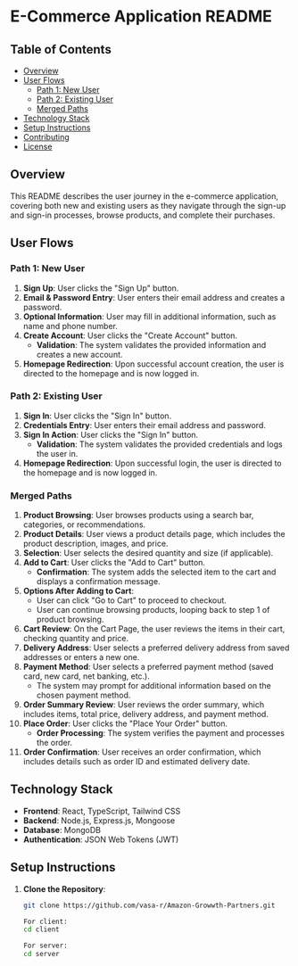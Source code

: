 # E-Commerce Application README

## Table of Contents
- [Overview](#overview)
- [User Flows](#user-flows)
  - [Path 1: New User](#path-1-new-user)
  - [Path 2: Existing User](#path-2-existing-user)
  - [Merged Paths](#merged-paths)
- [Technology Stack](#technology-stack)
- [Setup Instructions](#setup-instructions)
- [Contributing](#contributing)
- [License](#license)

## Overview
This README describes the user journey in the e-commerce application, covering both new and existing users as they navigate through the sign-up and sign-in processes, browse products, and complete their purchases.

## User Flows

### Path 1: New User
1. **Sign Up**: User clicks the "Sign Up" button.
2. **Email & Password Entry**: User enters their email address and creates a password.
3. **Optional Information**: User may fill in additional information, such as name and phone number.
4. **Create Account**: User clicks the "Create Account" button.
   - **Validation**: The system validates the provided information and creates a new account.
5. **Homepage Redirection**: Upon successful account creation, the user is directed to the homepage and is now logged in.

### Path 2: Existing User
1. **Sign In**: User clicks the "Sign In" button.
2. **Credentials Entry**: User enters their email address and password.
3. **Sign In Action**: User clicks the "Sign In" button.
   - **Validation**: The system validates the provided credentials and logs the user in.
4. **Homepage Redirection**: Upon successful login, the user is directed to the homepage and is now logged in.

### Merged Paths
1. **Product Browsing**: User browses products using a search bar, categories, or recommendations.
2. **Product Details**: User views a product details page, which includes the product description, images, and price.
3. **Selection**: User selects the desired quantity and size (if applicable).
4. **Add to Cart**: User clicks the "Add to Cart" button.
   - **Confirmation**: The system adds the selected item to the cart and displays a confirmation message.
5. **Options After Adding to Cart**:
   - User can click "Go to Cart" to proceed to checkout.
   - User can continue browsing products, looping back to step 1 of product browsing.
6. **Cart Review**: On the Cart Page, the user reviews the items in their cart, checking quantity and price.
7. **Delivery Address**: User selects a preferred delivery address from saved addresses or enters a new one.
8. **Payment Method**: User selects a preferred payment method (saved card, new card, net banking, etc.).
   - The system may prompt for additional information based on the chosen payment method.
9. **Order Summary Review**: User reviews the order summary, which includes items, total price, delivery address, and payment method.
10. **Place Order**: User clicks the "Place Your Order" button.
    - **Order Processing**: The system verifies the payment and processes the order.
11. **Order Confirmation**: User receives an order confirmation, which includes details such as order ID and estimated delivery date.

## Technology Stack
- **Frontend**: React, TypeScript, Tailwind CSS
- **Backend**: Node.js, Express.js, Mongoose
- **Database**: MongoDB
- **Authentication**: JSON Web Tokens (JWT)

## Setup Instructions
1. **Clone the Repository**:
   ```bash
   git clone https://github.com/vasa-r/Amazon-Growwth-Partners.git

   For client:
   cd client
   
   For server:
   cd server
